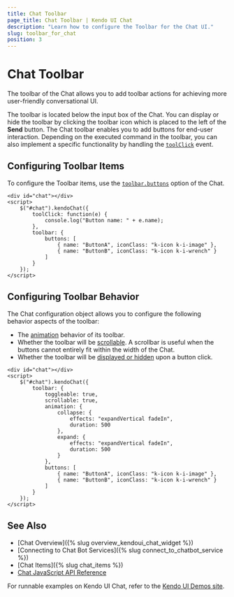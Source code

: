 ```yaml
---
title: Chat Toolbar
page_title: Chat Toolbar | Kendo UI Chat
description: "Learn how to configure the Toolbar for the Chat UI."
slug: toolbar_for_chat
position: 3
---
```


# Chat Toolbar

The toolbar of the Chat allows you to add toolbar actions for achieving more user-friendly conversational UI.

The toolbar is located below the input box of the Chat. You can display or hide the toolbar by clicking the toolbar icon which is placed to the left of the **Send** button. The Chat toolbar enables you to add buttons for end-user interaction. Depending on the executed command in the toolbar, you can also implement a specific functionality by handling the [`toolClick`](/api/javascript/ui/chat/events/toolclick) event.

## Configuring Toolbar Items

To configure the Toolbar items, use the [`toolbar.buttons`](/api/javascript/ui/chat/configuration/toolbar.buttons) option of the Chat.

```dojo
<div id="chat"></div>
<script>
    $("#chat").kendoChat({
        toolClick: function(e) {
            console.log("Button name: " + e.name);
        },
        toolbar: {
            buttons: [
                { name: "ButtonA", iconClass: "k-icon k-i-image" },
                { name: "ButtonB", iconClass: "k-icon k-i-wrench" }
            ]
        }
    });
</script>
```

## Configuring Toolbar Behavior

The Chat configuration object allows you to configure the following behavior aspects of the toolbar:

* The [animation](/api/javascript/ui/chat/configuration/toolbar.animation) behavior of its toolbar.
* Whether the toolbar will be [scrollable](/api/javascript/ui/chat/configuration/toolbar.scrollable). A scrollbar is useful when the buttons cannot entirely fit within the width of the Chat.
* Whether the toolbar will be [displayed or hidden](/api/javascript/ui/chat/configuration/toolbar.toggleable) upon a button click.

```dojo
<div id="chat"></div>
<script>
    $("#chat").kendoChat({
        toolbar: {
            toggleable: true,
            scrollable: true,
            animation: {
                collapse: {
                    effects: "expandVertical fadeIn",
                    duration: 500
                },
                expand: {
                    effects: "expandVertical fadeIn",
                    duration: 500
                }
            },
            buttons: [
                { name: "ButtonA", iconClass: "k-icon k-i-image" },
                { name: "ButtonB", iconClass: "k-icon k-i-wrench" }
            ]
        }
    });
</script>
```

## See Also

* [Chat Overview]({% slug overview_kendoui_chat_widget %})
* [Connecting to Chat Bot Services]({% slug connect_to_chatbot_service %})
* [Chat Items]({% slug chat_items %})
* [Chat JavaScript API Reference](/api/javascript/ui/chat)

For runnable examples on Kendo UI Chat, refer to the [Kendo UI Demos site](http://demos.telerik.com/kendo-ui/chat/index).
